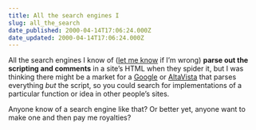 ```yaml
---
title: All the search engines I
slug: all_the_search
date_published: 2000-04-14T17:06:24.000Z
date_updated: 2000-04-14T17:06:24.000Z
---
```


All the search engines I know of ([let me know](mailto:anil@dashes.com) if I’m wrong) **parse out the scripting and comments** in a site’s HTML when they spider it, but I was thinking there might be a market for a [Google](http://www.google.com) or [AltaVista](http://www.altavista.com) that parses everything *but* the script, so you could search for implementations of a particular function or idea in other people’s sites.

Anyone know of a search engine like that? Or better yet, anyone want to make one and then pay me royalties?
